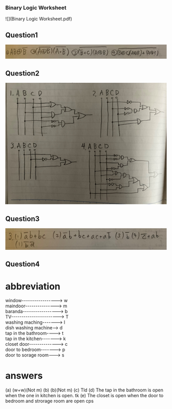 ### Binary Logic Worksheet

![](Binary Logic Worksheet.pdf)

## Question1

![](BinaryLogicWorksheet_question1&3_2.jpg)

## Question2

![](BinaryLogicWorksheet_question2.jpg)

## Question3

![](BinaryLogicWorksheet_question1&3.jpg)

## Question4

# abbreviation

window-----------------> w  
maindoor---------------> m  
baranda-----------------> b  
TV-----------------------> T  
washing maching-------> l  
dish washing machine--> d  
tap in the bathroom----> t  
tap in the kitchen-------> k  
closet door--------------> c  
door to bedroom-------> p  
door to sorage room---> s  

# answers

(a) (w+w)(Not m)
(b) (b)(Not m)
(c) Tld
(d) The tap in the bathroom is open when the one in kitchen is open.
    tk
(e) The closet is open when the door to bedroom and strorage room are open
    cps
